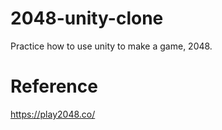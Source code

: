 # 2048-unity-clone
Practice how to use unity to make a game, 2048.

# Reference
https://play2048.co/